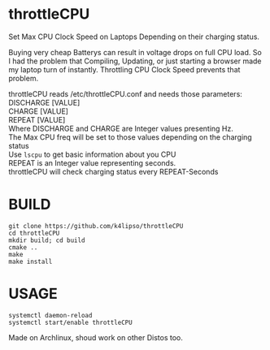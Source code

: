 # throttleCPU
Set Max CPU Clock Speed on Laptops Depending on their charging status.

Buying very cheap Batterys can result in voltage drops on full CPU load. So I had the problem that Compiling, Updating, or just starting a browser made my laptop turn of instantly. Throttling CPU Clock Speed prevents that problem.

throttleCPU reads /etc/throttleCPU.conf and needs those parameters:<br>
DISCHARGE [VALUE]<br>
CHARGE [VALUE]<br>
REPEAT [VALUE]<br>
Where DISCHARGE and CHARGE are Integer values presenting Hz.<br>
The Max CPU freq will be set to those values depending on the charging status<br>
Use ```lscpu``` to get basic information about you CPU<br>
REPEAT is an Integer value representing seconds.<br>
throttleCPU will check charging status every REPEAT-Seconds<br>

# BUILD
```git clone https://github.com/k4lipso/throttleCPU```<br>
```cd throttleCPU```<br>
```mkdir build; cd build```<br>
```cmake ..```<br>
```make```<br>
```make install```<br>

# USAGE
```systemctl daemon-reload```<br>
```systemctl start/enable throttleCPU```

Made on Archlinux, shoud work on other Distos too.
